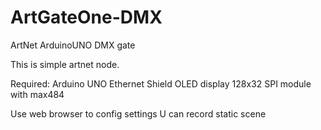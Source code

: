 # ArtGateOne-DMX
ArtNet ArduinoUNO DMX gate

This is simple artnet node.

Required:
Arduino UNO
Ethernet Shield 
OLED display 128x32 SPI
module with max484

Use web browser to config settings
U can record static scene


